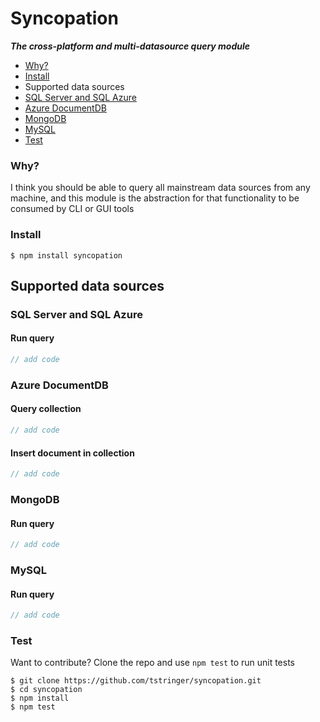 # Syncopation

***The cross-platform and multi-datasource query module***

 - [Why?](#why)
 - [Install](#install)
 - Supported data sources
  - [SQL Server and SQL Azure](#sql-server-and-sql-azure)
  - [Azure DocumentDB](#azure-documentdb)
  - [MongoDB](#mongodb)
  - [MySQL](#mysql)
 - [Test](#test)

### Why?

I think you should be able to query all mainstream data sources from any machine, and this module is the abstraction for that functionality to be consumed by CLI or GUI tools

### Install

```
$ npm install syncopation
```

## Supported data sources

### SQL Server and SQL Azure

#### Run query

```javascript
// add code
```

### Azure DocumentDB

#### Query collection

```javascript
// add code
```

#### Insert document in collection

```javascript
// add code
```

### MongoDB

#### Run query

```javascript
// add code
```

### MySQL

#### Run query

```javascript
// add code
```

### Test

Want to contribute?  Clone the repo and use `npm test` to run unit tests

```
$ git clone https://github.com/tstringer/syncopation.git
$ cd syncopation
$ npm install
$ npm test
```